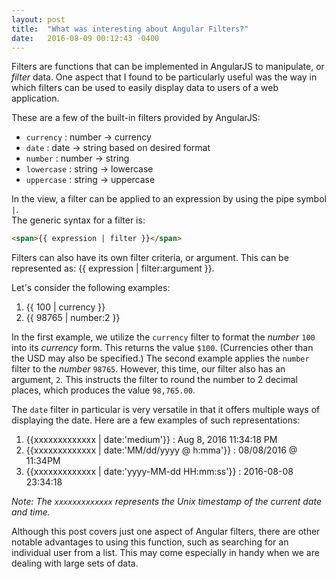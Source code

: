 ```yaml
---
layout: post
title:  "What was interesting about Angular Filters?"
date:   2016-08-09 00:12:43 -0400
---
```


Filters are functions that can be implemented in AngularJS to manipulate, or *filter* data. One aspect that I found to be particularly useful was the way in which filters can be used to easily display data to users of a web application.

These are a few of the built-in filters provided by AngularJS:

* `currency` : number -> currency
* `date` : date -> string based on desired format
* `number` : number -> string
* `lowercase` : string -> lowercase
* `uppercase` : string -> uppercase

In the view, a filter can be applied to an expression by using the pipe symbol `|`.  
The generic syntax for a filter is: 
```html
<span>{{ expression | filter }}</span>
```

Filters can also have its own filter criteria, or argument. This can be represented as: {{ expression | filter:argument }}. 

Let's consider the following examples:

1. {{ 100 | currency }}
2. {{ 98765 | number:2 }}

In the first example, we utilize the `currency` filter to format the *number* `100` into its *currency* form. This returns the value `$100`. (Currencies other than the USD may also be specified.) The second example applies the `number` filter to the *number* `98765`. However, this time, our filter also has an argument, `2`. This instructs the filter to round the number to 2 decimal places, which produces the value `98,765.00`.

The `date` filter in particular is very versatile in that it offers multiple ways of displaying the date. Here are a few examples of such representations:

1. {{xxxxxxxxxxxxx | date:'medium'}} : Aug 8, 2016 11:34:18 PM
2. {{xxxxxxxxxxxxx | date:'MM/dd/yyyy @ h:mma'}} : 08/08/2016 @ 11:34PM
3. {{xxxxxxxxxxxxx | date:'yyyy-MM-dd HH:mm:ss'}} : 2016-08-08 23:34:18

*Note: The `xxxxxxxxxxxxx` represents the Unix timestamp of the current date and time.*

Although this post covers just one aspect of Angular filters, there are other notable advantages to using this function, such as searching for an individual user from a list. This may come especially in handy when we are dealing with large sets of data. 
